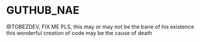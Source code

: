# GUTHUB_NAE
@TOBEZDEV, FIX ME PLS, this may or may not be the bane of his existence 
this wonderful creation of code may be the cause of death
